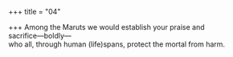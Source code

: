+++
title = "04"

+++
Among the Maruts we would establish your praise and  
sacrifice—boldly—  
who all, through human (life)spans, protect the mortal from harm.  